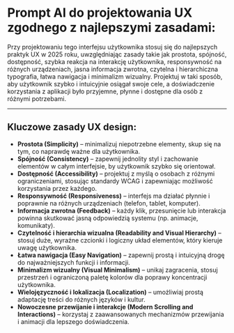 # Prompt AI do projektowania UX zgodnego z najlepszymi zasadami:

Przy projektowaniu tego interfejsu użytkownika stosuj się do najlepszych praktyk UX w 2025 roku, uwzględniając zasady takie jak prostota, spójność, dostępność, szybka reakcja na interakcję użytkownika, responsywność na różnych urządzeniach, jasna informacja zwrotna, czytelna i hierarchiczna typografia, łatwa nawigacja i minimalizm wizualny. Projektuj w taki sposób, aby użytkownik szybko i intuicyjnie osiągał swoje cele, a doświadczenie korzystania z aplikacji było przyjemne, płynne i dostępne dla osób z różnymi potrzebami.

***

## Kluczowe zasady UX design:

- **Prostota (Simplicity)** – minimalizuj niepotrzebne elementy, skup się na tym, co naprawdę ważne dla użytkownika.
- **Spójność (Consistency)** – zapewnij jednolity styl i zachowanie elementów w całym interfejsie, by użytkownik szybko się orientował.
- **Dostępność (Accessibility)** – projektuj z myślą o osobach z różnymi ograniczeniami, stosując standardy WCAG i zapewniając możliwość korzystania przez każdego.
- **Responsywność (Responsiveness)** – interfejs ma działać płynnie i poprawnie na różnych urządzeniach (telefon, tablet, komputer).
- **Informacja zwrotna (Feedback)** – każdy klik, przesunięcie lub interakcja powinna skutkować jasną odpowiedzią systemu (np. animacje, komunikaty).
- **Czytelność i hierarchia wizualna (Readability and Visual Hierarchy)** – stosuj duże, wyraźne czcionki i logiczny układ elementów, który kieruje uwagę użytkownika.
- **Łatwa nawigacja (Easy Navigation)** – zapewnij prostą i intuicyjną drogę do najważniejszych funkcji i informacji.
- **Minimalizm wizualny (Visual Minimalism)** – unikaj zagracenia, stosuj przestrzeń i ograniczoną paletę kolorów dla poprawy koncentracji użytkownika.
- **Wielojęzyczność i lokalizacja (Localization)** – umożliwiaj prostą adaptację treści do różnych języków i kultur.
- **Nowoczesne przewijanie i interakcje (Modern Scrolling and Interactions)** – korzystaj z zaawansowanych mechanizmów przewijania i animacji dla lepszego doświadczenia.
